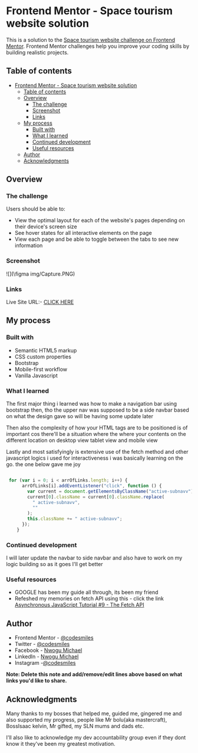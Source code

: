 # Frontend Mentor - Space tourism website solution

This is a solution to the [Space tourism website challenge on Frontend Mentor](https://www.frontendmentor.io/challenges/space-tourism-multipage-website-gRWj1URZ3). Frontend Mentor challenges help you improve your coding skills by building realistic projects. 

## Table of contents

- [Frontend Mentor - Space tourism website solution](#frontend-mentor---space-tourism-website-solution)
  - [Table of contents](#table-of-contents)
  - [Overview](#overview)
    - [The challenge](#the-challenge)
    - [Screenshot](#screenshot)
    - [Links](#links)
  - [My process](#my-process)
    - [Built with](#built-with)
    - [What I learned](#what-i-learned)
    - [Continued development](#continued-development)
    - [Useful resources](#useful-resources)
  - [Author](#author)
  - [Acknowledgments](#acknowledgments)

## Overview

### The challenge

Users should be able to:

- View the optimal layout for each of the website's pages depending on their device's screen size
- See hover states for all interactive elements on the page
- View each page and be able to toggle between the tabs to see new information

### Screenshot

![](\figma img/Capture.PNG)

### Links

 Live Site URL:- [CLICK HERE](https://space-tourism-website-main-black.vercel.app/index.html)

## My process

### Built with

- Semantic HTML5 markup
- CSS custom properties
- Bootstrap
- Mobile-first workflow
- Vanilla Javascript

### What I learned

The first major thing i learned was how to make a navigation bar using bootstrap then, tho the upper nav was supposed to be a side navbar based on what the design gave so will be having some update later

Then also the complexity of how your HTML tags are to be positioned is of important cos there'll be a situation where the where your contents on the different location on desktop view tablet view and mobile view

Lastly and most satisfyingly is extensive use of the fetch method and other javascript logics i used for interactiveness i was basically learning on the go.
the one below gave me joy

```js

 for (var i = 0; i < arrOfLinks.length; i++) {
      arrOfLinks[i].addEventListener("click", function () {
        var current = document.getElementsByClassName("active-subnavv");
        current[0].className = current[0].className.replace(
          " active-subnavv",
          ""
        );
        this.className += " active-subnavv";
      });
    }
```

### Continued development

I will later update the navbar to side navbar and also have to work on my logic building so as it goes I'll get better

### Useful resources

- GOOGLE has been my guide all through, its been my friend
- Refeshed my memories on fetch API using this - click the link [Asynchronous JavaScript Tutorial #9 - The Fetch API](https://www.youtube.com/watch?v=drK6mdA9d_M)

## Author

- Frontend Mentor - [@codesmiles](https://www.frontendmentor.io/profile/codesmiles)
- Twitter - [@codesmiles](https://www.twitter.com/ccodesmiles)
- Facebook - [Nwogu Michael](https://www.facebook.com/codesmiles)
- LinkedIn - [Nwogu Michael](https://www.linkedin.com/in/michael-nwogu-974547150/)
- Instagram -[@codesmiles](https://www.instagram.com/codesmiles)

**Note: Delete this note and add/remove/edit lines above based on what links you'd like to share.**

## Acknowledgments

Many thanks to my bosses that helped me, guided me, gingered me and also supported my progress, people like Mr bolu(aka mastercraft), BossIsaac kelvin, Mr gifted, my SLN mums and dads etc.

I'll also like to acknowledge my dev accountability group even if they dont know it they've been my greatest motivation.

